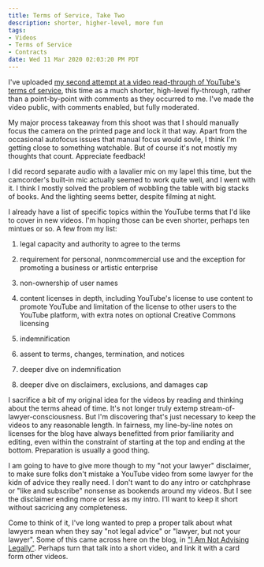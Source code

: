 ```yaml
---
title: Terms of Service, Take Two
description: shorter, higher-level, more fun
tags:
- Videos
- Terms of Service
- Contracts
date: Wed 11 Mar 2020 02:03:20 PM PDT
---
```


I've uploaded [my second attempt at a video read-through of YouTube's terms of service](https://www.youtube.com/watch?v=Qhr392gpklc), this time as a much shorter, high-level fly-through, rather than a point-by-point with comments as they occurred to me.  I've made the video public, with comments enabled, but fully moderated.

My major process takeaway from this shoot was that I should manually focus the camera on the printed page and lock it that way.  Apart from the occasional autofocus issues that manual focus would sovle, I think I'm getting close to something watchable.  But of course it's not mostly my thoughts that count.  Appreciate feedback!

I did record separate audio with a lavalier mic on my lapel this time, but the camcorder's built-in mic actually seemed to work quite well, and I went with it.  I think I mostly solved the problem of wobbling the table with big stacks of books.  And the lighting seems better, despite filming at night.

I already have a list of specific topics within the YouTube terms that I'd like to cover in new videos.  I'm hoping those can be even shorter, perhaps ten mintues or so.  A few from my list:

1.  legal capacity and authority to agree to the terms

2.  requirement for personal, nonmcommercial use and the exception for promoting a business or artistic enterprise

3.  non-ownership of user names

4.  content licenses in depth, including YouTube's license to use content to promote YouTube and limitation of the license to other users to the YouTube platform, with extra notes on optional Creative Commons licensing

5.  indemnification

6.  assent to terms, changes, termination, and notices

7.  deeper dive on indemnification

8.  deeper dive on disclaimers, exclusions, and damages cap

I sacrifice a bit of my original idea for the videos by reading and thinking about the terms ahead of time.  It's not longer truly extemp stream-of-lawyer-consciousness.  But I'm discovering that's just necessary to keep the videos to any reasonable length.  In fairness, my line-by-line notes on licenses for the blog have always benefitted from prior familiarity and editing, even within the constraint of starting at the top and ending at the bottom.  Preparation is usually a good thing.

I am going to have to give more though to my "not your lawyer" disclaimer, to make sure folks don't mistake a YouTube video from some lawyer for the kidn of advice they really need.  I don't want to do any intro or catchphrase or "like and subscribe" nonsense as bookends around my videos.  But I see the disclaimer ending more or less as my intro.  I'll want to keep it short without sacricing any completeness.

Come to think of it, I've long wanted to prep a proper talk about what lawyers mean when they say "not legal advice" or "lawyer, but not your lawyer".  Some of this came across here on the blog, in ["I Am Not Advising Legally"](https://writing.kemitchell.com/2019/11/30/Legal-Advice).  Perhaps turn that talk into a short video, and link it with a card form other videos.
